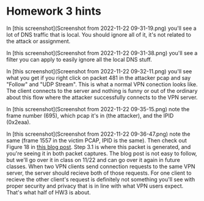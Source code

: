 # Homework 3 hints

In [this screenshot](Screenshot from 2022-11-22 09-31-19.png) you'll see a lot
of DNS traffic that is local.  You should ignore all of it, it's not related to
the attack or assignment.

In [this screenshot](Screenshot from 2022-11-22 09-31-38.png) you'll see a filter you can apply to easily ignore all the local DNS stuff.

In [this screenshot](Screenshot from 2022-11-22 09-32-11.png) you'll see what you get if you right click on packet 481 in the attacker pcap and say "Follow" and "UDP Stream".  This is what a normal VPN conection looks like.  The client connects to the server and nothing is funny or out of the ordinary about this flow where the attacker successfully connects to the VPN server.

In [this screenshot](Screenshot from 2022-11-22 09-35-15.png) note the frame number (695), which pcap it's in (the attacker), and the IPID (0x2eaa).

In [this screenshot](Screenshot from 2022-11-22 09-36-47.png) note the same (frame 1557 in the victim PCAP, IPID is the same).
Then check out Figure 18 in [this blog
post](https://breakpointingbad.com/2021/09/08/Port-Shadows-via-Network-Alchemy.html).
Step 3.1 is where this packet is generated, and you're seeing it in both packet
captures.  The blog post is not easy to follow, but we'll go over it in class
on 11/22 and can go over it again in future classes.  When two VPN clients send
connection requests to the same VPN server, the server should recieve both of
those requests.  For one client to recieve the other client's request is
definitely not something you'll see with proper security and privacy that is in
line with what VPN users expect.  That's what half of HW3 is about.
